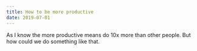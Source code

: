 ```yaml
---
title: How to be more productive
date: 2019-07-01
---
```

As I know the more productive means do 10x more than other people. But how could we do something like that.

